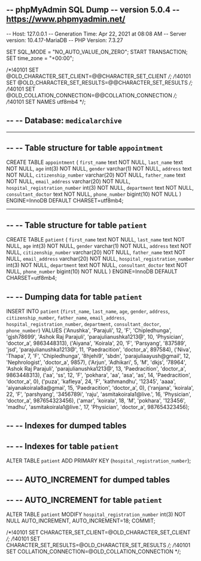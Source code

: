 
-- phpMyAdmin SQL Dump
-- version 5.0.4
-- https://www.phpmyadmin.net/
--
-- Host: 127.0.0.1
-- Generation Time: Apr 22, 2021 at 08:08 AM
-- Server version: 10.4.17-MariaDB
-- PHP Version: 7.3.27

SET SQL_MODE = "NO_AUTO_VALUE_ON_ZERO";
START TRANSACTION;
SET time_zone = "+00:00";


/*!40101 SET @OLD_CHARACTER_SET_CLIENT=@@CHARACTER_SET_CLIENT */;
/*!40101 SET @OLD_CHARACTER_SET_RESULTS=@@CHARACTER_SET_RESULTS */;
/*!40101 SET @OLD_COLLATION_CONNECTION=@@COLLATION_CONNECTION */;
/*!40101 SET NAMES utf8mb4 */;

--
-- Database: `medicalarchive`
--

-- --------------------------------------------------------

--
-- Table structure for table `appointment`
--

CREATE TABLE `appointment` (
  `first_name` text NOT NULL,
  `last_name` text NOT NULL,
  `age` int(3) NOT NULL,
  `gender` varchar(1) NOT NULL,
  `address` text NOT NULL,
  `citizenship_number` varchar(20) NOT NULL,
  `father_name` text NOT NULL,
  `email_address` varchar(20) NOT NULL,
  `hospital_registration_number` int(3) NOT NULL,
  `department` text NOT NULL,
  `consultant_doctor` text NOT NULL,
  `phone_number` bigint(10) NOT NULL
) ENGINE=InnoDB DEFAULT CHARSET=utf8mb4;

-- --------------------------------------------------------

--
-- Table structure for table `patient`
--

CREATE TABLE `patient` (
  `first_name` text NOT NULL,
  `last_name` text NOT NULL,
  `age` int(3) NOT NULL,
  `gender` varchar(1) NOT NULL,
  `address` text NOT NULL,
  `citizenship_number` varchar(20) NOT NULL,
  `father_name` text NOT NULL,
  `email_address` varchar(20) NOT NULL,
  `hospital_registration_number` int(3) NOT NULL,
  `department` text NOT NULL,
  `consultant_doctor` text NOT NULL,
  `phone_number` bigint(10) NOT NULL
) ENGINE=InnoDB DEFAULT CHARSET=utf8mb4;

--
-- Dumping data for table `patient`
--

INSERT INTO `patient` (`first_name`, `last_name`, `age`, `gender`, `address`, `citizenship_number`, `father_name`, `email_address`, `hospital_registration_number`, `department`, `consultant_doctor`, `phone_number`) VALUES
('Anushka', 'Parajuli', 12, 'F', 'Chipledhunga', 'gjsh78699', 'Ashok Raj Parajuli', 'parajulianushka1213@', 10, 'Physician', 'doctor_a', 9863448313),
('Aiyana', 'Koirala', 20, 'F', 'Parsyang', '837589', 'jsd', 'parajulianushka1213@', 11, 'Paedracition', 'doctor_a', 897584),
('Niva', 'Thapa', 7, 'F', 'Chipledhunga', '8hjehi9', 'sbdn', 'parajuliaayush@gmail', 12, 'Nephrologist', 'doctor_a', 9857),
('Arjun', 'Adhikari', 5, 'M', 'dkjs', '78964', 'Ashok Raj Parajuli', 'parajulianushka1213@', 13, 'Paedracition', 'doctor_a', 9863448313),
('aa', 'ss', 12, 'F', 'pokhara', 'aa', 'asa', 'as', 14, 'Paedracition', 'doctor_a', 0),
('puza', 'kafleya', 24, 'F', 'kathmandhu', '12345', 'aaaa', 'aiyanakoirala8a@gmai', 15, 'Paedracition', 'doctor_a', 0),
('ranjana', 'koirala', 22, 'F', 'parshyang', '3456789i', 'raju', 'asmitakoirala1@live.', 16, 'Physician', 'doctor_a', 987654323456),
('amar', 'koirala', 18, 'M', 'pokhara', '123456', 'madhu', 'asmitakoirala1@live.', 17, 'Physician', 'doctor_a', 987654323456);

--
-- Indexes for dumped tables
--

--
-- Indexes for table `patient`
--
ALTER TABLE `patient`
  ADD PRIMARY KEY (`hospital_registration_number`);

--
-- AUTO_INCREMENT for dumped tables
--

--
-- AUTO_INCREMENT for table `patient`
--
ALTER TABLE `patient`
  MODIFY `hospital_registration_number` int(3) NOT NULL AUTO_INCREMENT, AUTO_INCREMENT=18;
COMMIT;

/*!40101 SET CHARACTER_SET_CLIENT=@OLD_CHARACTER_SET_CLIENT */;
/*!40101 SET CHARACTER_SET_RESULTS=@OLD_CHARACTER_SET_RESULTS */;
/*!40101 SET COLLATION_CONNECTION=@OLD_COLLATION_CONNECTION */;

